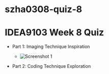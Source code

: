 # szha0308-quiz-8

# IDEA9103 Week 8 Quiz

- Part 1: Imaging Technique Inspiration
    - ![Screenshot 1](images/)

- Part 2: Coding Technique Exploration